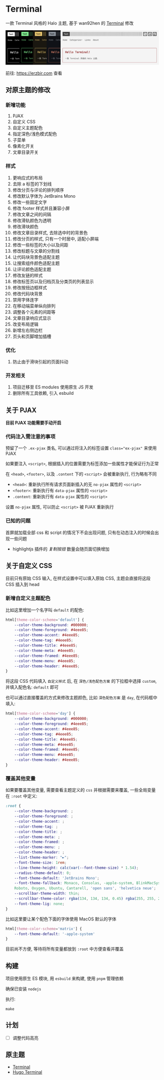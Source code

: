 # Terminal

一款 Terminal 风格的 Halo 主题, 基于 wan92hen 的 [Terminal](https://github.com/wan92hen/theme-terminal) 修改

<img src="https://raw.githubusercontent.com/Erzbir/halo-theme-terminal/refs/heads/main/preview/scheme.png" alt="scheme">

前往: https://erzbir.com 查看

## 对原主题的修改

### 新增功能

1. PJAX
2. 自定义 CSS
3. 自定义主题配色
4. 指定深色/浅色模式配色
5. 子菜单
6. 像素化开关
7. 文章目录开关

### 样式

1. 更响应式的布局
2. 去除 a 标签的下划线
3. 修改分页与评论的排列顺序
4. 修改默认字体为 JetBrains Mono
5. 修改一些固定文字
6. 修改 footer 样式并且兼容小屏
7. 修改文章之间的间隔
8. 修改滑轨颜色为透明
9. 修改滑块颜色
10. 修改文章目录样式, 去除选中时的背景色
11. 修改分页的样式, 只有一个时居中, 适配小屏端
12. 修改一些标签的大小以及间距
13. 修改标题与文章的分割线
14. 让代码块背景色适配主题
15. 让搜索组件颜色适配主题
16. 让评论颜色适配主题
17. 修改友链的样式
18. 修改标签页以及归档页及分类页的列表显示
19. 修改按扭边框样式
20. 修改代码块背景
21. 禁用字体连字
22. 在移动端菜单纵向排列
23. 调整各个元素的间距等
24. 文章目录响应式显示
25. 改变布局逻辑
26. 新增左右侧边栏
27. 页头和页脚增加插槽

### 优化

1. 防止由于滑块引起的页面抖动

### 开发相关

1. 项目迁移至 ES modules 使用原生 JS 开发
2. 删除所有工具依赖, 引入 esbuild

## 关于 PJAX

**目前 PJAX 功能需要手动开启**

### 代码注入需注意的事项

预留了一个 `.ex-pjax` 类名, 可以通过将注入的标签设置 `class="ex-pjax"` 来使用 PJAX

如果要注入 `<script>`, 根据插入的位置需要为标签添加一些属性才能保证行为正常

在 `<head>`, `<footer>`, 以及 `.content` 下的 `<script>` 会被重新执行, 行为略有不同

- `<head>`: 重新执行所有请求页面新插入的无 `no-pjax` 属性的 `<script>`
- `<footer>`: 重新执行有 `data-pjax` 属性的 `<script>`
- `.content`: 重新执行有 `data-pjax` 属性的 `<script>`

设置 `no-pjax` 属性, 可以防止 `<script>` 被 PJAX 重新执行

### 已知的问题

首屏就加载全部 css 和 script 的情况下不会出现问题, 只有在动态注入的时候会出现一些问题

- highlightjs 插件的 _复制按扭_ 数量会随页面切换增加

## 关于自定义 CSS

目前只有原始 CSS 输入, 在样式设置中可以填入原始 CSS, 主题会直接将这段 CSS 插入到 head

### 新增自定义主题配色

比如这里增加一个名字叫 `default` 的配色:

```css
html[theme-color-scheme='default'] {
    --color-theme-background: #000000;
    --color-theme-foreground: #4eee85;
    --color-theme-accent: #4eee85;
    --color-theme-tag: #4eee85;
    --color-theme-title: #4eee85;
    --color-theme-meta: #4eee85;
    --color-theme-framed: #4eee85;
    --color-theme-menu: #4eee85;
    --color-theme-header: #4eee85;
}
```

将这段 CSS 代码填入 `自定义样式` 后, 在 `深色/浅色配色方案` 的下拉框中选择 `custom`, 并填入配色名: `default` 即可

也可以通过直接覆盖的方式来修改主题颜色, 比如 `深色配色方案` 是 `day`, 在代码框中填入:

```css
html[theme-color-scheme='day'] {
    --color-theme-background: #000000;
    --color-theme-foreground: #4eee85;
    --color-theme-accent: #4eee85;
    --color-theme-tag: #4eee85;
    --color-theme-title: #4eee85;
    --color-theme-meta: #4eee85;
    --color-theme-framed: #4eee85;
    --color-theme-menu: #4eee85;
    --color-theme-header: #4eee85;
}
```

### 覆盖其他变量

如果要覆盖其他变量, 需要查看主题定义的 `css` 并根据需要来覆盖, 一些全局变量在 `:root` 中定义:

```css
:root {
    --color-theme-background: ;
    --color-theme-foreground: ;
    --color-theme-accent: ;
    --color-theme-tag: ;
    --color-theme-title: ;
    --color-theme-meta: ;
    --color-theme-framed: ;
    --color-theme-menu: ;
    --color-theme-header: ;
    --list-theme-marker: "►";
    --font-theme-size: 1rem;
    --line-theme-height: calc(var(--font-theme-size) * 1.54);
    --radius-theme-default: 0;
    --font-theme-default: 'JetBrains Mono';
    --font-theme-fallback: Monaco, Consolas, -apple-system, BlinkMacSystemFont, 'segoe ui',
    Roboto, Oxygen, Ubuntu, Cantarell, 'open sans', 'helvetica neue';
    --scrollbar-theme-width: thin;
    --scrollbar-theme-color: rgba(134, 134, 134, 0.45) rgba(255, 255, 255, 0);
    --font-theme-lig: none;
}
```

比如这里要让某个配色下面的字体使用 MacOS 默认的字体

```css
html[theme-color-scheme='matrix'] {
    --font-theme-default: '-apple-system'
}
```

目前尚不方便, 等待将所有变量都放到 `:root` 中方便查看并覆盖

## 构建

项目使用原生 ES 模块, 用 `esbuild` 来构建, 使用 `pnpm` 管理依赖

确保已安装 `nodejs`

执行:

```shell
make
```

## 计划

- [ ] 调整代码高亮

## 原主题

- [Terminal](https://github.com/wan92hen/theme-terminal)
- [Hugo Terminal](https://github.com/panr/hugo-theme-terminal)
